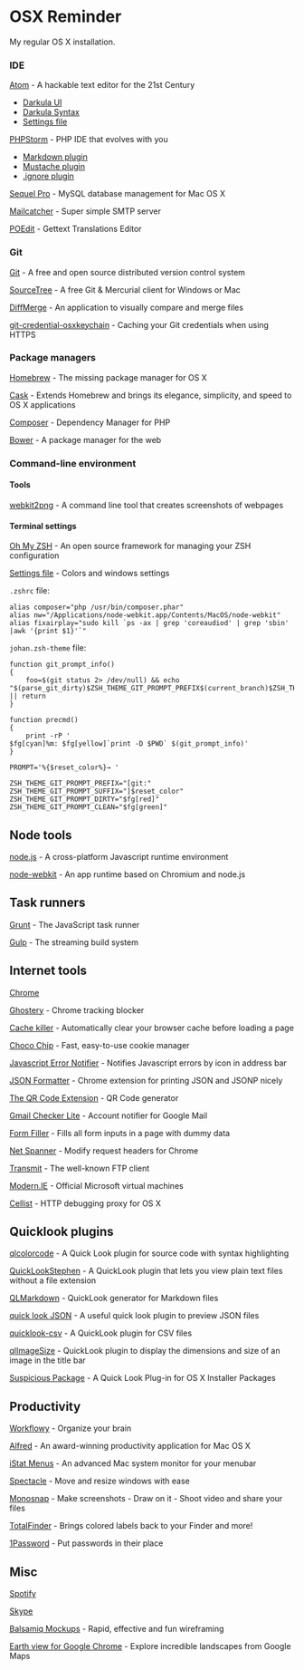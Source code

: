 # OSX Reminder

My regular OS X installation.

### IDE

[Atom](https://atom.io/) - A hackable text editor for the 21st Century

* [Darkula UI](https://atom.io/packages/darkula-ui)
* [Darkula Syntax](https://atom.io/packages/darkula-syntax)
* [Settings file](settings.jar)

[PHPStorm](https://www.jetbrains.com/phpstorm/download/) - PHP IDE that evolves with you

* [Markdown plugin](https://github.com/nicoulaj/idea-markdown)
* [Mustache plugin](https://github.com/dmarcotte/idea-handlebars)
* [.ignore plugin](https://github.com/hsz/idea-gitignore)

[Sequel Pro](http://www.sequelpro.com/) - MySQL database management for Mac OS X

[Mailcatcher](http://mailcatcher.me/) - Super simple SMTP server

[POEdit](http://poedit.net/) - Gettext Translations Editor

### Git

[Git](http://git-scm.com/downloads) - A free and open source distributed version control system

[SourceTree](http://www.sourcetreeapp.com/) - A free Git & Mercurial client for Windows or Mac

[DiffMerge](https://sourcegear.com/diffmerge/downloads.php) - An application to visually compare and merge files

[git-credential-osxkeychain](https://help.github.com/articles/caching-your-github-password-in-git/) - Caching your Git credentials when using HTTPS

### Package managers

[Homebrew](http://brew.sh/) - The missing package manager for OS X

[Cask](http://caskroom.io/) - Extends Homebrew and brings its elegance, simplicity, and speed to OS X applications

[Composer](https://getcomposer.org/download/) - Dependency Manager for PHP

[Bower](http://bower.io/) - A package manager for the web

### Command-line environment

#### Tools

[webkit2png](http://www.paulhammond.org/webkit2png/) - A command line tool that creates screenshots of webpages

#### Terminal settings

[Oh My ZSH](http://ohmyz.sh) - An open source framework for managing your ZSH configuration

[Settings file](johan.terminal) - Colors and windows settings

`.zshrc` file:

    alias composer="php /usr/bin/composer.phar"
    alias nw="/Applications/node-webkit.app/Contents/MacOS/node-webkit"
    alias fixairplay="sudo kill `ps -ax | grep 'coreaudiod' | grep 'sbin' |awk '{print $1}'`"

`johan.zsh-theme` file:

    function git_prompt_info()
    {
        foo=$(git status 2> /dev/null) && echo "$(parse_git_dirty)$ZSH_THEME_GIT_PROMPT_PREFIX$(current_branch)$ZSH_THEME_GIT_PROMPT_SUFFIX" || return
    }

    function precmd()
    {
        print -rP '
    $fg[cyan]%m: $fg[yellow]`print -D $PWD` $(git_prompt_info)'
    }

    PROMPT='%{$reset_color%}→ '

    ZSH_THEME_GIT_PROMPT_PREFIX="[git:"
    ZSH_THEME_GIT_PROMPT_SUFFIX="]$reset_color"
    ZSH_THEME_GIT_PROMPT_DIRTY="$fg[red]"
    ZSH_THEME_GIT_PROMPT_CLEAN="$fg[green]"

## Node tools

[node.js](http://nodejs.org/) - A cross-platform Javascript runtime environment

[node-webkit](https://github.com/rogerwang/node-webkit) - An app runtime based on Chromium and node.js

## Task runners

[Grunt](http://gruntjs.com/) - The JavaScript task runner

[Gulp](http://gulpjs.com/) - The streaming build system

## Internet tools

[Chrome](https://www.google.fr/chrome/browser/)

[Ghostery](https://www.ghostery.com/) - Chrome tracking blocker

[Cache killer](https://chrome.google.com/webstore/detail/cache-killer/jpfbieopdmepaolggioebjmedmclkbap) - Automatically clear your browser cache before loading a page

[Choco Chip](https://chrome.google.com/webstore/detail/chocochip-cookie-manager/cdllihdpcibkhhkidaicoeeiammjkokm) - Fast, easy-to-use cookie manager

[Javascript Error Notifier](https://chrome.google.com/webstore/detail/javascript-errors-notifie/jafmfknfnkoekkdocjiaipcnmkklaajd) - Notifies Javascript errors by icon in address bar

[JSON Formatter](https://github.com/callumlocke/json-formatter) - Chrome extension for printing JSON and JSONP nicely

[The QR Code Extension](https://chrome.google.com/webstore/detail/the-qr-code-extension/oijdcdmnjjgnnhgljmhkjlablaejfeeb) - QR Code generator

[Gmail Checker Lite](https://chrome.google.com/webstore/detail/gmail-checker-lite/ehecgbjlfigjeeapplnmliblgpkjaeme) - Account notifier for Google Mail

[Form Filler](https://chrome.google.com/webstore/detail/form-filler/bnjjngeaknajbdcgpfkgnonkmififhfo) - Fills all form inputs in a page with dummy data

[Net Spanner](https://chrome.google.com/webstore/detail/net-spanner/jlgbkimmjlnlenacfaclmmoaooicldnn) - Modify request headers for Chrome

[Transmit](http://panic.com/transmit/) - The well-known FTP client

[Modern.IE](https://www.modern.ie/fr-fr/virtualization-tools) - Official Microsoft virtual machines

[Cellist](http://cellist.patr0n.us/) - HTTP debugging proxy for OS X

## Quicklook plugins

[qlcolorcode](https://code.google.com/p/qlcolorcode/) - A Quick Look plugin for source code with syntax highlighting

[QuickLookStephen](http://whomwah.github.io/qlstephen/) - A QuickLook plugin that lets you view plain text files without a file extension

[QLMarkdown](https://github.com/toland/qlmarkdown) - QuickLook generator for Markdown files

[quick look JSON](http://www.sagtau.com/quicklookjson.html) - A useful quick look plugin to preview JSON files

[quicklook-csv](https://github.com/p2/quicklook-csv) - A QuickLook plugin for CSV files

[qlImageSize](https://github.com/Nyx0uf/qlImageSize) - QuickLook plugin to display the dimensions and size of an image in the title bar

[Suspicious Package](http://www.mothersruin.com/software/SuspiciousPackage/) - A Quick Look Plug-in for OS X Installer Packages

## Productivity

[Workflowy](https://workflowy.com/) - Organize your brain

[Alfred](http://www.alfredapp.com/) - An award-winning productivity application for Mac OS X

[iStat Menus](http://bjango.com/mac/istatmenus/) - An advanced Mac system monitor for your menubar

[Spectacle](http://spectacleapp.com) - Move and resize windows with ease

[Monosnap](https://monosnap.com/welcome) - Make screenshots - Draw on it - Shoot video and share your files

[TotalFinder](http://totalfinder.binaryage.com/) - Brings colored labels back to your Finder and more!

[1Password](https://agilebits.com/onepassword) - Put passwords in their place

## Misc

[Spotify](https://www.spotify.com/fr/)

[Skype](http://www.skype.com/)

[Balsamiq Mockups](https://balsamiq.com/) - Rapid, effective and fun wireframing

[Earth view for Google Chrome](http://earthview.withgoogle.com/) - Explore incredible landscapes from Google Maps
